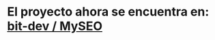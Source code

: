# El proyecto ahora se encuentra en: [bit-dev / MySEO](https://github.com/bit-dev/MySEO/blob/master/README.es.md)
